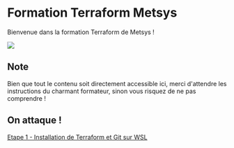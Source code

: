 # Formation Terraform Metsys

Bienvenue dans la formation Terraform de Metsys !

![](https://media.giphy.com/media/mp1JYId8n0t3y/giphy.gif)

## Note

Bien que tout le contenu soit directement accessible ici, merci d'attendre les instructions du charmant formateur, sinon vous risquez de ne pas comprendre !

## On attaque !

[Etape 1 - Installation de Terraform et Git sur WSL](https://github.com/HeuScripts/Formation/tree/main/Etape-1)